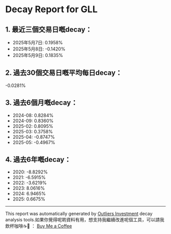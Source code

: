 # Decay Report for GLL

## 1. 最近三個交易日嘅decay：

- 2025年5月7日: 0.1958%
- 2025年5月8日: -0.1420%
- 2025年5月9日: 0.1835%

## 2. 過去30個交易日嘅平均每日decay：
-0.0281%

## 3. 過去6個月嘅decay：

- 2024-08: 0.8284%
- 2024-09: 0.8360%
- 2025-02: 0.8095%
- 2025-03: 0.3758%
- 2025-04: -0.8747%
- 2025-05: -0.4967%

## 4. 過去6年嘅decay：

- 2020: -8.8292%
- 2021: -6.5915%
- 2022: -3.6219%
- 2023: 8.0616%
- 2024: 6.9465%
- 2025: 0.6675%
---

This report was automatically generated by [Outliers Investment](https://outliersecon.github.io/Outliers-Investment/) decay analysis tools.如果你覺得呢啲資料有用，想支持我繼續改進呢個工具，可以請我飲杯咖啡☕🙏 ：
[Buy Me a Coffee](https://buymeacoffee.com/outliersecon)